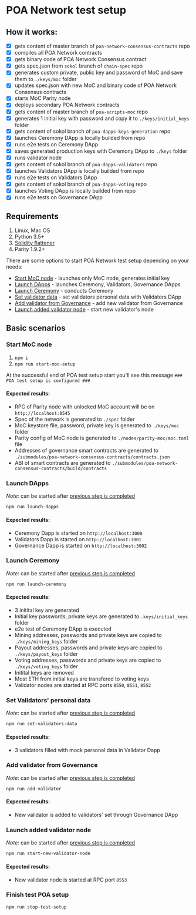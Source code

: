 # POA Network test setup

## How it works:
- [x] gets content of master branch of `poa-network-consensus-contracts` repo
- [x] compiles all POA Network contracts
- [x] gets binary code of POA Network Consensus contract
- [x] gets spec.json from `sokol` branch of `chain-spec` repo
- [x] generates custom private, public key and password of MoC and save them to `./keys/moc` folder
- [x] updates spec.json with new MoC and binary code of POA Network Consensus contracts
- [x] starts MoC Parity node
- [x] deploys secondary POA Network contracts
- [x] gets content of master branch of `poa-scripts-moc` repo
- [x] generates 1 initial key with password and copy it to `./keys/initial_keys` folder
- [x] gets content of sokol branch of `poa-dapps-keys-generation` repo
- [x] launches Ceremony DApp is locally builded from repo
- [x] runs e2e tests on Ceremony DApp
- [x] saves generated production keys with Ceremony DApp to `./keys` folder
- [x] runs validator node
- [x] gets content of sokol branch of `poa-dapps-validators` repo
- [x] launches Validators DApp is locally builded from repo
- [x] runs e2e tests on Validators DApp
- [x] gets content of sokol branch of `poa-dapps-voting` repo
- [x] launches Voting DApp is locally builded from repo
- [x] runs e2e tests on Governance DApp

## Requirements
1. Linux, Mac OS
2. Python 3.5+
3. [Solidity flattener](https://github.com/BlockCatIO/solidity-flattener)
4. Parity 1.9.2+

There are some options to start POA Network test setup depending on your needs:
- [Start MoC node](#start-moc-node) - launches only MoC node, generates initial key
- [Launch DApps](#launch-dapps) - launches Ceremony, Validators, Governance DApps
- [Launch Ceremony](#launch-ceremony) - conducts Ceremony
- [Set validator data](#set-validators-personal-data) - set validators personal data with Validators DApp
- [Add validator from Governance](#add-validator-from-governance) - add new validator from Governance
- [Launch added validator node](#launch-added-validator-node) - start new validator's node

## Basic scenarios

### Start MoC node
1. `npm i`
2. `npm run start-moc-setup`

At the successful end of POA test setup start you'll see this message `### POA test setup is configured ###`

#### Expected results:
- RPC of Parity node with unlocked MoC account will be on `http://localhost:8545`
- Spec of the network is generated to `./spec` folder
- MoC keystore file, password, private key is generated to `./keys/moc` folder
- Parity config of MoC node is generated to `./nodes/parity-moc/moc.toml` file
- Addresses of governance smart contracts are generated to `./submodules/poa-network-consensus-contracts/contracts.json`
- ABI of smart contracts are generated to `./submodules/poa-network-consensus-contracts/build/contracts`

### Launch DApps

*Note*: can be started after [previous step is completed](#start-moc-node)

`npm run launch-dapps`

#### Expected results:
- Ceremony Dapp is started on `http://localhost:3000`
- Validators Dapp is started on `http://localhost:3001`
- Governance Dapp is started on `http://localhost:3002`

### Launch Ceremony

*Note*: can be started after [previous step is completed](#launch-dapps)

`npm run launch-ceremony`

#### Expected results:
- 3 initital key are generated
- Initial key passwords, private keys are generated to `.keys/initial_keys` folder
- e2e test of Ceremony DApp is executed
- Mining addresses, passwords and private keys are copied to `./keys/mining_keys` folder
- Payout addresses, passwords and private keys are copied to `./keys/payout_keys` folder
- Voting addresses, passwords and private keys are copied to `./keys/voting_keys` folder
- Initital keys are removed
- Most ETH from initial keys are transfered to voting keys
- Validator nodes are started at RPC ports `8550`, `8551`, `8552`

### Set Validators' personal data

*Note*: can be started after [previous step is completed](#launch-ceremony)

`npm run set-validators-data`

#### Expected results:
- 3 validators filled with mock personal data in Validator Dapp

### Add validator from Governance

*Note*: can be started after [previous step is completed](#set_validators_personal_data)

`npm run add-validator`

#### Expected results:
- New validator is added to validators' set through Governance DApp

### Launch added validator node

*Note*: can be started after [previous step is completed](#add-validator-from-governance)

`npm run start-new-validator-node`

#### Expected results:
- New validator node is started at RPC port `8553`

### Finish test POA setup
`npm run stop-test-setup`